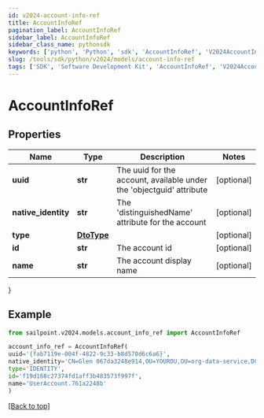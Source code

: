 ```yaml
---
id: v2024-account-info-ref
title: AccountInfoRef
pagination_label: AccountInfoRef
sidebar_label: AccountInfoRef
sidebar_class_name: pythonsdk
keywords: ['python', 'Python', 'sdk', 'AccountInfoRef', 'V2024AccountInfoRef'] 
slug: /tools/sdk/python/v2024/models/account-info-ref
tags: ['SDK', 'Software Development Kit', 'AccountInfoRef', 'V2024AccountInfoRef']
---
```


# AccountInfoRef


## Properties

Name | Type | Description | Notes
------------ | ------------- | ------------- | -------------
**uuid** | **str** | The uuid for the account, available under the 'objectguid' attribute | [optional] 
**native_identity** | **str** | The 'distinguishedName' attribute for the account | [optional] 
**type** | [**DtoType**](dto-type) |  | [optional] 
**id** | **str** | The account id | [optional] 
**name** | **str** | The account display name | [optional] 
}

## Example

```python
from sailpoint.v2024.models.account_info_ref import AccountInfoRef

account_info_ref = AccountInfoRef(
uuid='{fab7119e-004f-4822-9c33-b8d570d6c6a6}',
native_identity='CN=Glen 067da3248e914,OU=YOUROU,OU=org-data-service,DC=YOURDC,DC=local',
type='IDENTITY',
id='f19d168c27374fd1aff3b483573f997f',
name='UserAccount.761a2248b'
)

```
[[Back to top]](#) 

